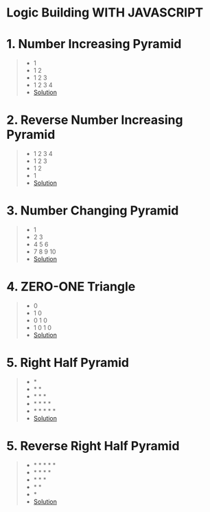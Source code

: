 # Logic Building WITH JAVASCRIPT

# 1. Number Increasing Pyramid
> - 1
> - 1 2
> - 1 2 3
> - 1 2 3 4
> - [Solution](https://github.com/CodesOfSachin/Logic-Pattern/blob/main/numberIncreasingPyramid.js)

# 2. Reverse Number Increasing Pyramid
> - 1 2 3 4
> - 1 2 3
> - 1 2
> - 1
> - [Solution](https://github.com/CodesOfSachin/Logic-Pattern/blob/main/numberIncreasingReversePyramid.js)

# 3. Number Changing Pyramid
> - 1 
> - 2 3
> - 4 5 6 
> - 7 8 9 10
> - [Solution](https://github.com/CodesOfSachin/Logic-Pattern/blob/main/numberChangingPyramid.js)

# 4. ZERO-ONE Triangle
> - 0 
> - 1 0
> - 0 1 0 
> - 1 0 1 0
> - [Solution](https://github.com/CodesOfSachin/Logic-Pattern/blob/main/Zero-OneTriangle.js)

# 5. Right Half Pyramid
> - \* 
> - \* \* 
> - \* \* \*
> - \* \* \* \*
> - \* \* \* \* \*
> - [Solution](https://github.com/CodesOfSachin/Logic-Pattern/blob/main/rightHalfPyramid.js)

# 5. Reverse Right Half Pyramid
> - \* \* \* \* \* 
> - \* \* \* \* 
> - \* \* \*
> - \* \*
> - \*
> - [Solution](https://github.com/CodesOfSachin/Logic-Pattern/blob/main/reverseRightHalfPyramid.js)